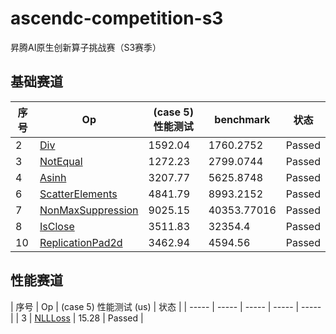 # ascendc-competition-s3
昇腾AI原生创新算子挑战赛（S3赛季）

## 基础赛道

| 序号 | Op | (case 5) 性能测试 | benchmark | 状态 |
| ----- | ----- | ----- | ----- | ----- |
| 2 | [Div](basic/div/README.md) | 1592.04 | 1760.2752 | Passed |
| 3 | [NotEqual](basic/not_equal/README.md) | 1272.23 | 2799.0744 | Passed |
| 4 | [Asinh](basic/asinh/README.md) | 3207.77 | 5625.8748 | Passed |
| 6 | [ScatterElements](basic/scatter_elements/README.md) | 4841.79 | 8993.2152 | Passed |
| 7 | [NonMaxSuppression](basic/non_max_suppression/README.md) | 9025.15 | 40353.77016 | Passed |
| 8 | [IsClose](basic/is_close/README.md) | 3511.83 | 32354.4 | Passed |
| 10 | [ReplicationPad2d](basic/replication_pad2d/README.md) | 3462.94 | 4594.56 | Passed |

## 性能赛道

| 序号 | Op | (case 5) 性能测试 (us) | 状态 |
| ----- | ----- | ----- | ----- | ----- |
| 3 | [NLLLoss](perf/nll_loss/README.md) | 15.28 | Passed |